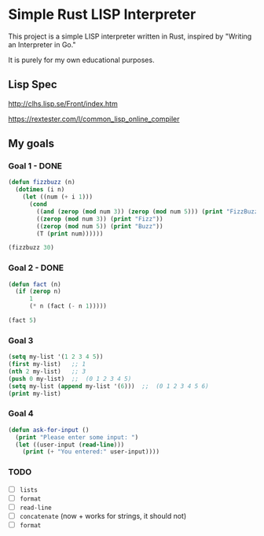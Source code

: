 # Simple Rust LISP Interpreter

This project is a simple LISP interpreter written in Rust, inspired by "Writing an Interpreter in Go."

It is purely for my own educational purposes.

## Lisp Spec
http://clhs.lisp.se/Front/index.htm

https://rextester.com/l/common_lisp_online_compiler 

## My goals
### Goal 1 - DONE
```lisp
(defun fizzbuzz (n)
  (dotimes (i n)
    (let ((num (+ i 1)))
      (cond
        ((and (zerop (mod num 3)) (zerop (mod num 5))) (print "FizzBuzz"))
        ((zerop (mod num 3)) (print "Fizz"))
        ((zerop (mod num 5)) (print "Buzz"))
        (T (print num))))))

(fizzbuzz 30)
```
### Goal 2 - DONE
```lisp
(defun fact (n)
  (if (zerop n)
      1
      (* n (fact (- n 1)))))

(fact 5)
```

### Goal 3
```lisp
(setq my-list '(1 2 3 4 5))
(first my-list)   ;; 1
(nth 2 my-list)   ;; 3
(push 0 my-list)  ;;  (0 1 2 3 4 5)
(setq my-list (append my-list '(6)))  ;;  (0 1 2 3 4 5 6)
(print my-list)
```

### Goal 4
```lisp
(defun ask-for-input ()
  (print "Please enter some input: ")
  (let ((user-input (read-line)))
    (print (+ "You entered:" user-input))))
```

### TODO
- [ ] `lists`
- [ ] `format`
- [ ] `read-line`
- [ ] `concatenate` (now + works for strings, it should not)
- [ ] `format`
